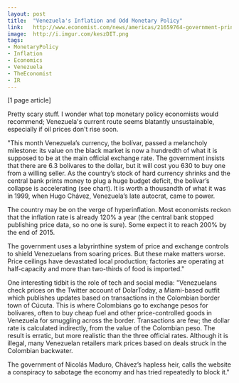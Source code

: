 ```yaml
---
layout: post
title:  "Venezuela's Inflation and Odd Monetary Policy"
link:   http://www.economist.com/news/americas/21659764-government-prints-money-hyperinflation-looms-crackers-caracas
image:  http://i.imgur.com/keszDIT.png
tags:
- MonetaryPolicy
- Inflation
- Economics
- Venezuela
- TheEconomist
- IR
---
```


[1 page article]

Pretty scary stuff.  I wonder what top monetary policy economists would recommend; Venezuela's current route seems blatantly unsustainable, especially if oil prices don't rise soon.

"This month Venezuela’s currency, the bolívar, passed a melancholy milestone: its value on the black market is now a hundredth of what it is supposed to be at the main official exchange rate. The government insists that there are 6.3 bolívares to the dollar, but it will cost you 630 to buy one from a willing seller. As the country’s stock of hard currency shrinks and the central bank prints money to plug a huge budget deficit, the bolívar’s collapse is accelerating (see chart). It is worth a thousandth of what it was in 1999, when Hugo Chávez, Venezuela’s late autocrat, came to power.

The country may be on the verge of hyperinflation. Most economists reckon that the inflation rate is already 120% a year (the central bank stopped publishing price data, so no one is sure). Some expect it to reach 200% by the end of 2015.

The government uses a labyrinthine system of price and exchange controls to shield Venezuelans from soaring prices. But these make matters worse. Price ceilings have devastated local production; factories are operating at half-capacity and more than two-thirds of food is imported."

One interesting tidbit is the role of tech and social media:
"Venezuelans check prices on the Twitter account of DolarToday, a Miami-based outfit which publishes updates based on transactions in the Colombian border town of Cúcuta. This is where Colombians go to exchange pesos for bolívares, often to buy cheap fuel and other price-controlled goods in Venezuela for smuggling across the border. Transactions are few; the dollar rate is calculated indirectly, from the value of the Colombian peso. The result is erratic, but more realistic than the three official rates. Although it is illegal, many Venezuelan retailers mark prices based on deals struck in the Colombian backwater.

The government of Nicolás Maduro, Chávez’s hapless heir, calls the website a conspiracy to sabotage the economy and has tried repeatedly to block it."